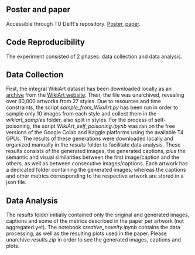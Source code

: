 ## Poster and paper
Accessible through TU Delft's repository. [Poster](https://cse3000-research-project.github.io/static/4ffa082bc95cd3179672eb958e640682/poster.pdf), [paper](https://repository.tudelft.nl/record/uuid:d25aa97c-af96-4219-863f-ce874ab85d8e).

## Code Reproducibility
The experiment consisted of 2 phases: data collection and data analysis. 

## Data Collection
First, the integral WikiArt dataset has been downloaded locally as an [archive](https://archive.org/download/wikiart-dataset/wikiart.tar.gz) from the [WikiArt website](https://www.wikiart.org/). Then, the file was unarchived, revealing over 80,000 artworks from 27 styles. Due to resources and time constraints, the script <em>sample_from_WikiArt.py</em> has been run in order to sample only 10 images from each style and collect them in the <em>wikiart_samples</em> folder, also split in styles. For the process of self-poisoning, the script <em>WikiArt_self_poisoning.ipynb</em> was ran on the free versions of the Google Colab and Kaggle platforms using the available T4 GPUs. The results of these generations were downloaded locally and organized manually in the <em>results</em> folder to facilitate data analysis. These results consists of the generated images, the generated captions, plus the semantic and visual similarities between the first image/caption and the others, as well as between consecutive images/captions. Each artwork has a dedicated folder containing the generated images, whereas the captions and other metrics corresponding to the respective artwork are stored in a json file.

## Data Analysis
The <em>results</em> folder initially contained only the original and generated images, captions and some of the metrics described in the paper per artwork (not aggregated yet). The notebook <em>creative_novelty.ipynb</em> contains the data processing, as well as the resulting plots used in the paper. Please unarchive <em>results.zip</em> in order to see the generated images, captions and plots.
